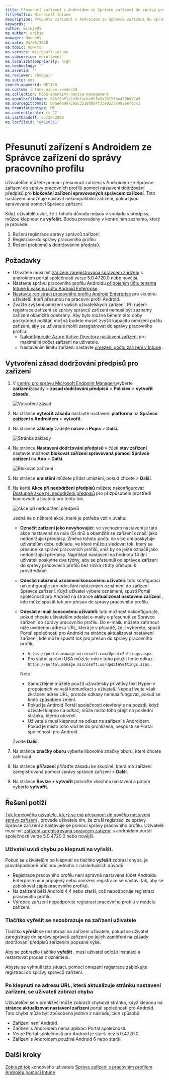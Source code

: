 ```yaml
---
title: Přesunutí zařízení s Androidem ze Správce zařízení do správy pracovního profilu
titleSuffix: Microsoft Intune
description: Přesuňte zařízení s Androidem ze Správce zařízení do správy pracovních profilů v Intune.
keywords: ''
author: ErikjeMS
ms.author: erikje
manager: dougeby
ms.date: 03/20/2020
ms.topic: how-to
ms.service: microsoft-intune
ms.subservice: enrollment
ms.localizationpriority: high
ms.technology: ''
ms.assetid: ''
ms.reviewer: chmaguir
ms.suite: ems
search.appverid: MET150
ms.custom: intune-azure;seodec18
ms.collection: M365-identity-device-management
ms.openlocfilehash: 685f2a51c7a2bfacbc95fb2a7615f0e459b97245
ms.sourcegitcommit: b0ae4a9972bac3518d0d4f33e033ac492eefe3c1
ms.translationtype: MT
ms.contentlocale: cs-CZ
ms.lasthandoff: 05/28/2020
ms.locfileid: "84126511"
---
```

# <a name="move-android-devices-from-device-administrator-to-work-profile-management"></a>Přesunutí zařízení s Androidem ze Správce zařízení do správy pracovního profilu

Uživatelům můžete pomoci přesunout zařízení s Androidem ze Správce zařízení do správy pracovních profilů pomocí nastavení dodržování předpisů pro **blokování zařízení spravovaných správcem zařízení**. Toto nastavení umožňuje nastavit nekompatibilní zařízení, pokud jsou spravovaná pomocí Správce zařízení. 

Když uživatelé uvidí, že z tohoto důvodu nejsou v souladu s předpisy, můžou klepnout na **vyřešit**. Budou provedeny v kontrolním seznamu, který je provede:
1. Rušení registrace správy správců zařízení
2. Registrace do správy pracovního profilu
3. Řešení problémů s dodržováním předpisů. 

## <a name="prerequisites"></a>Požadavky

- Uživatelé musí mít [zařízení zaregistrovaná správcem zařízení](android-enroll-device-administrator.md) s androidem portál společnosti verze 5.0.4720.0 nebo novější.
- Nastavte správu pracovního profilu Androidu [připojením účtu tenanta Intune k vašemu účtu Android Enterprise](connect-intune-android-enterprise.md).
- [Nastavte registraci pracovního profilu Android Enterprise](android-work-profile-enroll.md) pro skupinu uživatelů, kteří přesunou na pracovní profil Android.
- Zvažte zvýšení omezení vašich uživatelských zařízení. Při rušení registrace zařízení ze správy správců zařízení nemusí být záznamy zařízení okamžitě odebrány. Aby bylo možné během této doby poskytnout polštář, možná budete muset zvýšit kapacitu omezení počtu zařízení, aby se uživatelé mohli zaregistrovat do správy pracovního profilu.
  - [Nakonfigurujte Azure Active Directory nastavení zařízení](https://docs.microsoft.com/azure/active-directory/devices/device-management-azure-portal#configure-device-settings) pro maximální počet zařízení na uživatele.
  - Nastavením limitu zařízení nastavte [omezení počtu zařízení v Intune](enrollment-restrictions-set.md#create-a-device-limit-restriction) . 

## <a name="create-device-compliance-policy"></a>Vytvoření zásad dodržování předpisů pro zařízení

1. V [centru pro správu Microsoft Endpoint Manageru](https://go.microsoft.com/fwlink/?linkid=2109431)vyberte **zařízení**zásady  >  **zásad dodržování předpisů**  >  **Policies**  >  **vytvořit zásadu**.

    ![Vytvoření zásad](./media/android-move-device-admin-work-profile/create-policy.png)

2. Na stránce **vytvořit zásadu** nastavte nastavení **platforma** na **Správce zařízení s Androidem**  >  **vytvořit**.
3. Na stránce **základy** zadejte **název** a **Popis**  >  **Další**.

    ![Stránka základy](./media/android-move-device-admin-work-profile/basics.png)
    
4. Na stránce **Nastavení dodržování předpisů** v části **stav zařízení** nastavte možnost **blokovat zařízení spravovaná pomocí Správce zařízení** na **Ano**  >  **Další**.

    ![Blokovat zařízení](./media/android-move-device-admin-work-profile/block-devices.png)

5. Na stránce **umístění** můžete přidat umístění, pokud chcete > **Další**.

6. Na kartě **Akce při nedodržení předpisů** můžete nakonfigurovat [Dostupné akce při nedodržení předpisů](../protect/actions-for-noncompliance.md#available-actions-for-noncompliance) pro přizpůsobení prostředí koncových uživatelů pro tento tok.

    ![Akce při nedodržení předpisů](media/android-move-device-admin-work-profile/noncompliance-actions.png)

    Jedná se o některé akce, které je potřeba vzít v úvahu:

    - **Označit zařízení jako nevyhovující**: ve výchozím nastavení je tato akce nastavená na nula (0) dnů a okamžitě se zařízení označí jako nedodržující předpisy. Změna tohoto počtu na více dní poskytuje uživatelům dobu odkladu, ve které můžou sledovat tok, který se přesune ke správě pracovních profilů, aniž by se ještě označil jako nedodržující předpisy. Například nastavení na hodnotu 14 dní uživateli poskytne dva týdny, aby se přesunuli od správce zařízení do správy pracovních profilů bez rizika ztráty přístupu k prostředkům.
    - **Odeslat nabízená oznámení koncovému uživateli**: tuto konfiguraci nakonfigurujte pro odesílání nabízených oznámení do zařízení Správce zařízení. Když uživatel vybere oznámení, spustí Portál společnosti pro Android na stránce **aktualizovat nastavení zařízení** , kde může spustit tok pro přesun do správy pracovního profilu.
    - **Odeslat e-mail koncovému uživateli**: tuto možnost nakonfigurujte, pokud chcete uživatelům odeslat e-maily o přesunutí ze Správce zařízení do správy pracovního profilu. Do e-mailu můžete zahrnout níže uvedenou adresu URL, která je v případě, že ji vyberete, spustí Portál společnosti pro Android na stránce aktualizovat nastavení zařízení, kde může spustit tok pro přesun do správy pracovního profilu.
      - `https://portal.manage.microsoft.com/UpdateSettings.aspx`.
      - Pro státní správu USA můžete místo toho použít tento odkaz: `https://portal.manage.microsoft.us/UpdateSettings.aspx` .
  
      > [!NOTE]
      > - Samozřejmě můžete použít uživatelsky přívětivý text Hyper-v propojeních ve vaší komunikaci s uživateli. Nepoužívejte však zkrácení adres URL, protože odkazy nemusí fungovat, pokud se tímto způsobem změní.
      > - Pokud je Android Portál společnosti otevřený a na pozadí, když uživatel klepne na odkaz, může místo toho přejít na poslední stránku, kterou otevřeli.
      > - Uživatelé musí klepnout na odkaz na zařízení s Androidem. Pokud je místo toho vložíte do prohlížeče, nespustí se Portál společnosti pro Android. 

    Zvolte **Další**.

7. Na stránce **značky oboru** vyberte libovolné značky oboru, které chcete zahrnout.
8. Na stránce **přiřazení** přiřaďte zásadu ke skupině, která má zařízení zaregistrovaná pomocí správy správce zařízení > **Další**.
9. Na stránce **Revize + vytvořit** potvrďte všechna nastavení a potom vyberte **vytvořit**.

## <a name="troubleshooting"></a>Řešení potíží

[Tok koncového uživatele, který se má přesunout do nového nastavení správy zařízení](../user-help/move-to-new-device-management-setup.md) , provede uživatele tím, že zruší registraci ze správy Správce zařízení a nastavuje se pomocí správy pracovního profilu. Uživatelé musí mít [zařízení zaregistrovaná správcem zařízení](android-enroll-device-administrator.md) s androidem portál společnosti verze 5.0.4720.0 nebo novější.

### <a name="user-sees-an-error-after-tapping-resolve"></a>Uživatel uvidí chybu po klepnutí na vyřešit.
Pokud se uživatelům po klepnutí na tlačítko **vyřešit** zobrazí chyba, je pravděpodobně příčinou jednoho z následujících důvodů:
- Registrace pracovního profilu není správně nastavená (účet Androidu Enterprise není připojený nebo omezení registrace se nastaví tak, aby se zablokoval zápis pracovního profilu).
- Na zařízení běží Android 4,4 nebo starší, což nepodporuje registraci pracovního profilu. 
- Výrobce zařízení nepodporuje registraci pracovního profilu v modelu zařízení.

### <a name="resolve-button-doesnt-appear-on-the-users-device"></a>Tlačítko vyřešit se nezobrazuje na zařízení uživatele
Tlačítko **vyřešit** se nezobrazí na zařízení uživatele, pokud se uživatel zaregistruje do správy správců zařízení po jejich zaměření na zásady dodržování předpisů zařízením popsané výše.

Aby se zobrazilo tlačítko **vyřešit** , musí uživatel odložit instalaci a restartovat proces z oznámení.

Abyste se vyhnuli této situaci, pomocí omezení registrace zablokujte registraci do správy správců zařízení.

### <a name="user-sees-an-error-after-tapping-url-to-update-device-settings-page"></a>Po klepnutí na adresu URL, která aktualizuje stránku nastavení zařízení, se uživateli zobrazí chyba
Uživatelům se v prohlížeči může zobrazit chybová stránka, když klepnou na **stránce aktualizovat nastavení zařízení** portál společnosti pro Android. Tato chyba může být způsobena jedním z následujících způsobů:
- Zařízení není Android.
- Zařízení s Androidem nemá aplikaci Portál společnosti.
- Verze Portál společnosti pro Android je starší než 5.0.4720.0.
- Zařízení s Androidem používá Android 6 nebo starší. 

## <a name="next-steps"></a>Další kroky
[Zobrazit tok](../user-help/move-to-new-device-management-setup.md) 
 koncového uživatele [Správa zařízení s pracovním profilem Androidu pomocí Intune](android-enterprise-overview.md)
